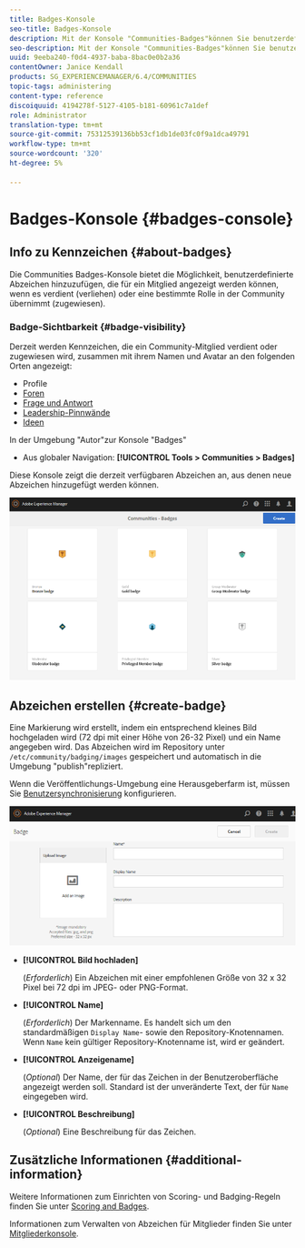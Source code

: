 ```yaml
---
title: Badges-Konsole
seo-title: Badges-Konsole
description: Mit der Konsole "Communities-Badges"können Sie benutzerdefinierte Abzeichen hinzufügen, die Mitgliedern angezeigt werden können, wenn sie eine bestimmte Rolle in der Community übernehmen (zugewiesen)
seo-description: Mit der Konsole "Communities-Badges"können Sie benutzerdefinierte Abzeichen hinzufügen, die Mitgliedern angezeigt werden können, wenn sie eine bestimmte Rolle in der Community übernehmen (zugewiesen)
uuid: 9eeba240-f0d4-4937-baba-8bac0e0b2a36
contentOwner: Janice Kendall
products: SG_EXPERIENCEMANAGER/6.4/COMMUNITIES
topic-tags: administering
content-type: reference
discoiquuid: 4194278f-5127-4105-b181-60961c7a1def
role: Administrator
translation-type: tm+mt
source-git-commit: 75312539136bb53cf1db1de03fc0f9a1dca49791
workflow-type: tm+mt
source-wordcount: '320'
ht-degree: 5%

---
```



# Badges-Konsole {#badges-console}

## Info zu Kennzeichen {#about-badges}

Die Communities Badges-Konsole bietet die Möglichkeit, benutzerdefinierte Abzeichen hinzuzufügen, die für ein Mitglied angezeigt werden können, wenn es verdient (verliehen) oder eine bestimmte Rolle in der Community übernimmt (zugewiesen).

### Badge-Sichtbarkeit {#badge-visibility}

Derzeit werden Kennzeichen, die ein Community-Mitglied verdient oder zugewiesen wird, zusammen mit ihrem Namen und Avatar an den folgenden Orten angezeigt:

* Profile
* [Foren](forum.md)
* [Frage und Antwort](working-with-qna.md)
* [Leadership-Pinnwände](enabling-leaderboard.md)
* [Ideen](ideation-feature.md)

In der Umgebung &quot;Autor&quot;zur Konsole &quot;Badges&quot;

* Aus globaler Navigation: **[!UICONTROL Tools > Communities > Badges]**

Diese Konsole zeigt die derzeit verfügbaren Abzeichen an, aus denen neue Abzeichen hinzugefügt werden können.

![chlimage_1-242](assets/chlimage_1-242.png)

## Abzeichen erstellen {#create-badge}

Eine Markierung wird erstellt, indem ein entsprechend kleines Bild hochgeladen wird (72 dpi mit einer Höhe von 26-32 Pixel) und ein Name angegeben wird. Das Abzeichen wird im Repository unter `/etc/community/badging/images` gespeichert und automatisch in die Umgebung &quot;publish&quot;repliziert.

Wenn die Veröffentlichungs-Umgebung eine Herausgeberfarm ist, müssen Sie [Benutzersynchronisierung](sync.md) konfigurieren.

![chlimage_1-243](assets/chlimage_1-243.png)

* **[!UICONTROL Bild hochladen]**

   (*Erforderlich*) Ein Abzeichen mit einer empfohlenen Größe von 32 x 32 Pixel bei 72 dpi im JPEG- oder PNG-Format.

* **[!UICONTROL Name]**

   (*Erforderlich*) Der Markenname. Es handelt sich um den standardmäßigen `Display Name`- sowie den Repository-Knotennamen. Wenn `Name` kein gültiger Repository-Knotenname ist, wird er geändert.

* **[!UICONTROL Anzeigename]**

   (*Optional*) Der Name, der für das Zeichen in der Benutzeroberfläche angezeigt werden soll. Standard ist der unveränderte Text, der für `Name` eingegeben wird.

* **[!UICONTROL Beschreibung]**

   (*Optional*) Eine Beschreibung für das Zeichen.

## Zusätzliche Informationen {#additional-information}

Weitere Informationen zum Einrichten von Scoring- und Badging-Regeln finden Sie unter [Scoring and Badges](implementing-scoring.md).

Informationen zum Verwalten von Abzeichen für Mitglieder finden Sie unter [Mitgliederkonsole](members.md).
